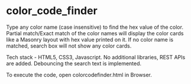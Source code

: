 # color_code_finder
Type any color name (case insensitive) to find the hex value of the color.
Partial match/Exact match of the color names will display the color cards like a Masonry layout with hex value printed on it.
If no color name is matched, search box will not show any color cards.

Tech stack - HTML5, CSS3, Javascript. No additional libraries, REST APIs are added. Debouncing the search text is implemented.

To execute the code, open colorcodefinder.html in Browser.
